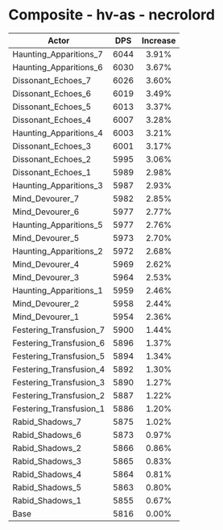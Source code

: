 # Composite - hv-as - necrolord
| Actor | DPS | Increase |
|---|:---:|:---:|
|Haunting_Apparitions_7|6044|3.91%|
|Haunting_Apparitions_6|6030|3.67%|
|Dissonant_Echoes_7|6026|3.60%|
|Dissonant_Echoes_6|6019|3.49%|
|Dissonant_Echoes_5|6013|3.37%|
|Dissonant_Echoes_4|6007|3.28%|
|Haunting_Apparitions_4|6003|3.21%|
|Dissonant_Echoes_3|6001|3.17%|
|Dissonant_Echoes_2|5995|3.06%|
|Dissonant_Echoes_1|5989|2.98%|
|Haunting_Apparitions_3|5987|2.93%|
|Mind_Devourer_7|5982|2.85%|
|Mind_Devourer_6|5977|2.77%|
|Haunting_Apparitions_5|5977|2.76%|
|Mind_Devourer_5|5973|2.70%|
|Haunting_Apparitions_2|5972|2.68%|
|Mind_Devourer_4|5969|2.62%|
|Mind_Devourer_3|5964|2.53%|
|Haunting_Apparitions_1|5959|2.46%|
|Mind_Devourer_2|5958|2.44%|
|Mind_Devourer_1|5954|2.36%|
|Festering_Transfusion_7|5900|1.44%|
|Festering_Transfusion_6|5896|1.37%|
|Festering_Transfusion_5|5894|1.34%|
|Festering_Transfusion_4|5892|1.30%|
|Festering_Transfusion_3|5890|1.27%|
|Festering_Transfusion_2|5887|1.22%|
|Festering_Transfusion_1|5886|1.20%|
|Rabid_Shadows_7|5875|1.02%|
|Rabid_Shadows_6|5873|0.97%|
|Rabid_Shadows_2|5866|0.86%|
|Rabid_Shadows_3|5865|0.83%|
|Rabid_Shadows_4|5864|0.81%|
|Rabid_Shadows_5|5863|0.80%|
|Rabid_Shadows_1|5855|0.67%|
|Base|5816|0.00%|
